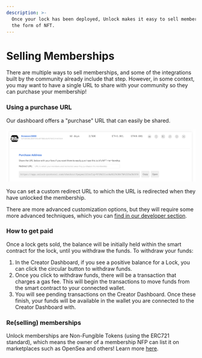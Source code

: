 ```yaml
---
description: >-
  Once your lock has been deployed, Unlock makes it easy to sell memberships in
  the form of NFT.
---
```


# Selling Memberships

There are multiple ways to sell memberships, and some of the integrations built by the community already include that step. However, in some context, you may want to have a single URL to share with your community so they can purchase your membership!

### Using a purchase URL

Our dashboard offers a "purchase" URL that can easily be shared. 

![The Purchase URL is visible on the dashboard](../.gitbook/assets/image%20%2828%29%20%282%29%20%282%29%20%282%29%20%281%29.png)

You can set a custom redirect URL to which the URL is redirected when they have unlocked the membership.

There are more advanced customization options, but they will require some more advanced techniques, which you can [find in our developer section](../developers/paywall/configuring-checkout.md).

### How to get paid

Once a lock gets sold, the balance will be initially held within the smart contract for the lock, until you withdraw the funds. To withdraw your funds:

1. In the Creator Dashboard, if you see a positive balance for a Lock, you can click the circular button to withdraw funds.
2. Once you click to withdraw funds, there will be a transaction that charges a gas fee. This will begin the transactions to move funds from the smart contract to your connected wallet.
3. You will see pending transactions on the Creator Dashboard. Once these finish, your funds will be available in the wallet you are connected to the Creator Dashboard with.

### Re\(selling\) memberships

Unlock memberships are Non-Fungible Tokens \(using the ERC721 standard\), which means the owner of a membership NFP can list it on marketplaces such as OpenSea and others! Learn more [here](tutorials-1/how-to-resell-a-lock.md).




